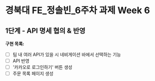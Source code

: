 # **경북대 FE\_정솔빈\_6주차 과제 Week 6**

## 1단계 - API 명세 협의 & 반영

**구현 목록:**

- [ ] 팀 내 여러 API가 있을 시 네비게이션 바에서 선택하는 기능
- [ ] API 반영
- [ ] '카카오로 로그인하기' 버튼 생성
- [ ] 주문 목록 페이지 생성
